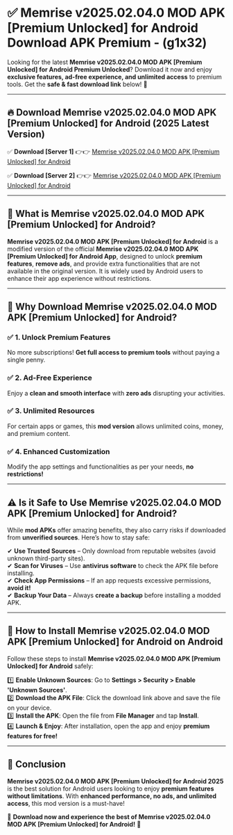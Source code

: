 
# ✅ Memrise v2025.02.04.0 MOD APK [Premium Unlocked] for Android Download APK Premium -  (g1x32) 

Looking for the latest **Memrise v2025.02.04.0 MOD APK [Premium Unlocked] for Android Premium Unlocked**? Download it now and enjoy **exclusive features, ad-free experience, and unlimited access** to premium tools. Get the **safe & fast download link** below! 🚀

---

## 🔥 Download Memrise v2025.02.04.0 MOD APK [Premium Unlocked] for Android (2025 Latest Version)

✅ **Download [Server 1]** 👉👉 [Memrise v2025.02.04.0 MOD APK [Premium Unlocked] for Android ](https://apkcomod.com?title=Memrise_v2025.02.04.0_MOD_APK_[Premium_Unlocked]_for_Android)  

✅ **Download [Server 2]** 👉👉 [Memrise v2025.02.04.0 MOD APK [Premium Unlocked] for Android ](https://apkcomod.com?title=Memrise_v2025.02.04.0_MOD_APK_[Premium_Unlocked]_for_Android)  


---

## 📌 What is Memrise v2025.02.04.0 MOD APK [Premium Unlocked] for Android?

**Memrise v2025.02.04.0 MOD APK [Premium Unlocked] for Android** is a modified version of the official **Memrise v2025.02.04.0 MOD APK [Premium Unlocked] for Android App**, designed to unlock **premium features**, **remove ads**, and provide extra functionalities that are not available in the original version. It is widely used by Android users to enhance their app experience without restrictions.

---

## 🌟 Why Download Memrise v2025.02.04.0 MOD APK [Premium Unlocked] for Android?

### ✅ 1. Unlock Premium Features
No more subscriptions! **Get full access to premium tools** without paying a single penny.

### ✅ 2. Ad-Free Experience
Enjoy a **clean and smooth interface** with **zero ads** disrupting your activities.

### ✅ 3. Unlimited Resources
For certain apps or games, this **mod version** allows unlimited coins, money, and premium content.

### ✅ 4. Enhanced Customization
Modify the app settings and functionalities as per your needs, **no restrictions!**

---

## ⚠️ Is it Safe to Use Memrise v2025.02.04.0 MOD APK [Premium Unlocked] for Android?

While **mod APKs** offer amazing benefits, they also carry risks if downloaded from **unverified sources**. Here’s how to stay safe:

✔ **Use Trusted Sources** – Only download from reputable websites (avoid unknown third-party sites).  
✔ **Scan for Viruses** – Use **antivirus software** to check the APK file before installing.  
✔ **Check App Permissions** – If an app requests excessive permissions, **avoid it!**  
✔ **Backup Your Data** – Always **create a backup** before installing a modded APK.

---

## 📲 How to Install Memrise v2025.02.04.0 MOD APK [Premium Unlocked] for Android on Android

Follow these steps to install **Memrise v2025.02.04.0 MOD APK [Premium Unlocked] for Android** safely:

1️⃣ **Enable Unknown Sources**: Go to **Settings > Security > Enable 'Unknown Sources'**.  
2️⃣ **Download the APK File**: Click the download link above and save the file on your device.  
3️⃣ **Install the APK**: Open the file from **File Manager** and tap **Install**.  
4️⃣ **Launch & Enjoy**: After installation, open the app and enjoy **premium features for free!**

---

## 🚀 Conclusion

**Memrise v2025.02.04.0 MOD APK [Premium Unlocked] for Android 2025** is the best solution for Android users looking to enjoy **premium features without limitations**. With **enhanced performance, no ads, and unlimited access**, this mod version is a must-have!

🔻 **Download now and experience the best of Memrise v2025.02.04.0 MOD APK [Premium Unlocked] for Android!** 🔻

